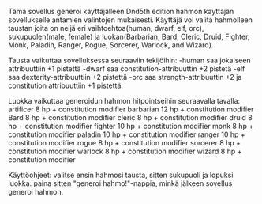 Tämä sovellus generoi käyttäjälleen Dnd5th edition hahmon käyttäjän sovellukselle antamien valintojen mukaisesti. Käyttäjä voi valita hahmolleen taustan joita on neljä eri vaihtoehtoa(human, dwarf, elf, orc), sukupuolen(male, female) ja luokan(Barbarian, Bard, Cleric, Druid, Fighter, Monk, Paladin, Ranger, Rogue, Sorcerer, Warlock, and Wizard).

Tausta vaikuttaa sovelluksessa seuraaviin tekijöihin: 
-human saa jokaiseen attribuuttiin +1 pistettä
-dwarf saa constitution-attribuuttin +2 pistetä
-elf saa dexterity-attribuuttiin +2 pistettä
-orc saa strength-attribuuttin +2 ja constitution attribuuttiin +1 pistettä.

Luokka vaikuttaa generoidun hahmon hitpointseihin seuraavalla tavalla:
artificer 8 hp + constitution modifier
barbarian 12 hp + constitution modifier
Bard 8 hp + constitution modifier
cleric 8 hp + constitution modifier
druid 8 hp + constitution modifier
fighter 10 hp + constitution modifier
monk 8 hp + constitution modifier
paladin 10 hp + constitution modifier
ranger 10 hp + constitution modifier
rogue 8 hp + constitution modifier
sorcerer 8 hp + constitution modifier
warlock 8 hp + constitution modifier
wizard 8 hp + constitution modifier

Käyttöohjeet: valitse ensin hahmosi tausta, sitten sukupuoli ja lopuksi luokka. paina sitten "generoi hahmo!"-nappia, minkä jälkeen sovellus generoi hahmon.
